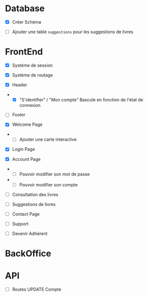 # Database

- [x] Créer Schéma

- [ ] Ajouter une table `suggestions` pour les suggestions de livres

# FrontEnd

- [x] Système de session

- [x] Système de routage

- [x] Header
- - [x] "S'identifier" / "Mon compte" Bascule en fonction de l'état de connexion

- [ ] Footer

- [x] Welcome Page
- - [ ] Ajouter une carte interactive

- [x] Login Page

- [x] Account Page
- - [ ] Pouvoir modifier son mot de passe
- - [ ] Pouvoir modifier son compte

- [ ] Consultation des livres

- [ ] Suggestions de livres

- [ ] Contact Page

- [ ] Support

- [ ] Devenir Adhérent

# BackOffice

# API

- [ ] Routes UPDATE Compte
